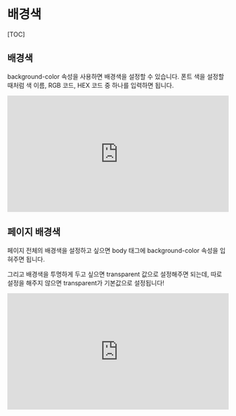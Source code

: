 # 배경색

[TOC]

## 배경색

background-color 속성을 사용하면 배경색을 설정할 수 있습니다. 폰트 색을 설정할 때처럼 색 이름, RGB 코드, HEX 코드 중 하나를 입력하면 됩니다.

<iframe height="265" style="width: 100%;" scrolling="no" title="071401" src="https://codepen.io/tiroring09/embed/WNQZYOx?height=265&theme-id=light&default-tab=css,result" frameborder="no" allowtransparency="true" allowfullscreen="true" loading="lazy">
  See the Pen <a href='https://codepen.io/tiroring09/pen/WNQZYOx'>071401</a> by tiroring09
  (<a href='https://codepen.io/tiroring09'>@tiroring09</a>) on <a href='https://codepen.io'>CodePen</a>.
</iframe>

## 페이지 배경색

페이지 전체의 배경색을 설정하고 싶으면 body 태그에 background-color 속성을 입혀주면 됩니다.

그리고 배경색을 투명하게 두고 싶으면 transparent 값으로 설정해주면 되는데, 따로 설정을 해주지 않으면 transparent가 기본값으로 설정됩니다!

<iframe height="265" style="width: 100%;" scrolling="no" title="071402" src="https://codepen.io/tiroring09/embed/ZEbXmyX?height=265&theme-id=light&default-tab=css,result" frameborder="no" allowtransparency="true" allowfullscreen="true" loading="lazy">
  See the Pen <a href='https://codepen.io/tiroring09/pen/ZEbXmyX'>071402</a> by tiroring09
  (<a href='https://codepen.io/tiroring09'>@tiroring09</a>) on <a href='https://codepen.io'>CodePen</a>.
</iframe>

